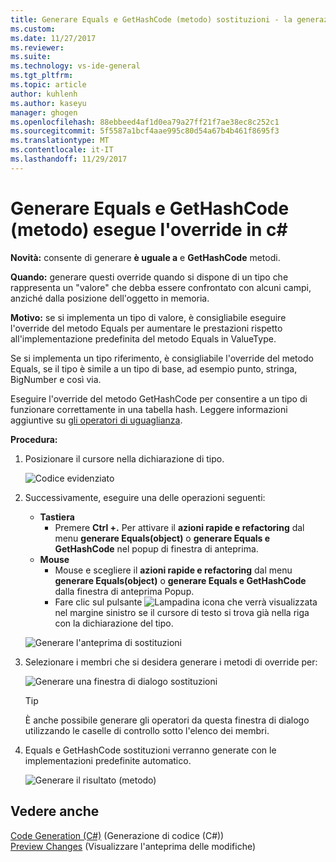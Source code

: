 ```yaml
---
title: Generare Equals e GetHashCode (metodo) sostituzioni - la generazione di codice (c#) | Documenti Microsoft
ms.custom: 
ms.date: 11/27/2017
ms.reviewer: 
ms.suite: 
ms.technology: vs-ide-general
ms.tgt_pltfrm: 
ms.topic: article
author: kuhlenh
ms.author: kaseyu
manager: ghogen
ms.openlocfilehash: 88ebbeed4af1d0ea79a27ff21f7ae38ec8c252c1
ms.sourcegitcommit: 5f5587a1bcf4aae995c80d54a67b4b461f8695f3
ms.translationtype: MT
ms.contentlocale: it-IT
ms.lasthandoff: 11/29/2017
---
```

# <a name="generate-equals-and-gethashcode-method-overrides-in-c"></a>Generare Equals e GetHashCode (metodo) esegue l'override in c# #

**Novità:** consente di generare **è uguale a** e **GetHashCode** metodi.

**Quando:** generare questi override quando si dispone di un tipo che rappresenta un "valore" che debba essere confrontato con alcuni campi, anziché dalla posizione dell'oggetto in memoria.

**Motivo:** se si implementa un tipo di valore, è consigliabile eseguire l'override del metodo Equals per aumentare le prestazioni rispetto all'implementazione predefinita del metodo Equals in ValueType.

Se si implementa un tipo riferimento, è consigliabile l'override del metodo Equals, se il tipo è simile a un tipo di base, ad esempio punto, stringa, BigNumber e così via.

Eseguire l'override del metodo GetHashCode per consentire a un tipo di funzionare correttamente in una tabella hash. Leggere informazioni aggiuntive su [gli operatori di uguaglianza](/dotnet/standard/design-guidelines/equality-operators).

**Procedura:**

1. Posizionare il cursore nella dichiarazione di tipo.

   ![Codice evidenziato](media/overrides_highlight.png)

1. Successivamente, eseguire una delle operazioni seguenti:
   * **Tastiera**
     * Premere **Ctrl +.** Per attivare il **azioni rapide e refactoring** dal menu **generare Equals(object)** o **generare Equals e GetHashCode** nel popup di finestra di anteprima.
   * **Mouse**
     * Mouse e scegliere il **azioni rapide e refactoring** dal menu **generare Equals(object)** o **generare Equals e GetHashCode** dalla finestra di anteprima Popup.
     * Fare clic sul pulsante ![Lampadina](media/bulb.png) icona che verrà visualizzata nel margine sinistro se il cursore di testo si trova già nella riga con la dichiarazione del tipo.

   ![Generare l'anteprima di sostituzioni](media/overrides_preview.png)

1. Selezionare i membri che si desidera generare i metodi di override per:

    ![Generare una finestra di dialogo sostituzioni](media/overrides_dialog.png)

    > [!TIP]
    > È anche possibile generare gli operatori da questa finestra di dialogo utilizzando le caselle di controllo sotto l'elenco dei membri.

1. Equals e GetHashCode sostituzioni verranno generate con le implementazioni predefinite automatico.

   ![Generare il risultato (metodo)](media/overrides_result.png)

## <a name="see-also"></a>Vedere anche

[Code Generation (C#)](../code-generation-csharp.md) (Generazione di codice (C#))  
[Preview Changes](../../ide/preview-changes.md) (Visualizzare l'anteprima delle modifiche)
